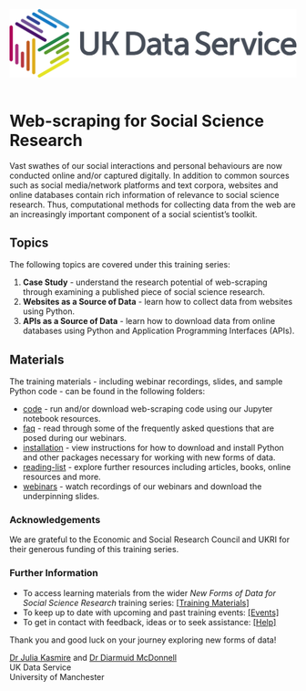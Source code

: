 ![UKDS Logo](./code/images/UKDS_Logos_Col_Grey_300dpi.png)<br>
<br>
# Web-scraping for Social Science Research

Vast swathes of our social interactions and personal behaviours are now conducted online and/or captured digitally. In addition to common sources such as social media/network platforms and text corpora, websites and online databases contain rich information of relevance to social science research. Thus, computational methods for collecting data from the web are an increasingly important component of a social scientist’s toolkit.

## Topics

The following topics are covered under this training series:
1. **Case Study** - understand the research potential of web-scraping through examining a published piece of social science research. 
2. **Websites as a Source of Data** - learn how to collect data from websites using Python.  
3. **APIs as a Source of Data** - learn how to download data from online databases using Python and Application Programming Interfaces (APIs).

## Materials

The training materials - including webinar recordings, slides, and sample Python code - can be found in the following folders:
* [code](./code) - run and/or download web-scraping code using our Jupyter notebook resources.
* [faq](./faq) - read through some of the frequently asked questions that are posed during our webinars.
* [installation](./installation) - view instructions for how to download and install Python and other packages necessary for working with new forms of data.
* [reading-list](./reading-list) - explore further resources including articles, books, online resources and more.
* [webinars](./webinars) - watch recordings of our webinars and download the underpinning slides.

### Acknowledgements

We are grateful to the Economic and Social Research Council and UKRI for their generous funding of this training series.

### Further Information

* To access learning materials from the wider *New Forms of Data for Social Science Research* training series: <a href="https://github.com/UKDataServiceOpen/new-forms-of-data" target=_blank>[Training Materials]</a>
* To keep up to date with upcoming and past training events: <a href="https://ukdataservice.ac.uk/news-and-events/events" target=_blank>[Events]</a>
* To get in contact with feedback, ideas or to seek assistance: <a href="https://ukdataservice.ac.uk/help.aspx" target=_blank>[Help]</a>

Thank you and good luck on your journey exploring new forms of data! <br>

<a href="https://www.research.manchester.ac.uk/portal/julia.kasmire.html" target=_blank>Dr Julia Kasmire</a> and <a href="https://www.research.manchester.ac.uk/portal/diarmuid.mcdonnell.html" target=_blank>Dr Diarmuid McDonnell</a> <br />
UK Data Service  <br />
University of Manchester <br />
